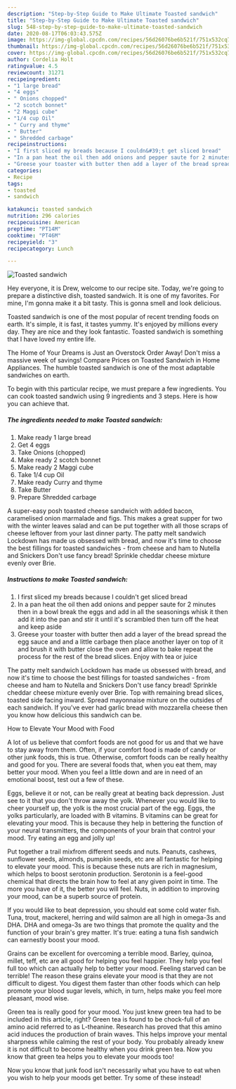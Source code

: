 ```yaml
---
description: "Step-by-Step Guide to Make Ultimate Toasted sandwich"
title: "Step-by-Step Guide to Make Ultimate Toasted sandwich"
slug: 548-step-by-step-guide-to-make-ultimate-toasted-sandwich
date: 2020-08-17T06:03:43.575Z
image: https://img-global.cpcdn.com/recipes/56d26076be6b521f/751x532cq70/toasted-sandwich-recipe-main-photo.jpg
thumbnail: https://img-global.cpcdn.com/recipes/56d26076be6b521f/751x532cq70/toasted-sandwich-recipe-main-photo.jpg
cover: https://img-global.cpcdn.com/recipes/56d26076be6b521f/751x532cq70/toasted-sandwich-recipe-main-photo.jpg
author: Cordelia Holt
ratingvalue: 4.5
reviewcount: 31271
recipeingredient:
- "1 large bread"
- "4 eggs"
- " Onions chopped"
- "2 scotch bonnet"
- "2 Maggi cube"
- "1/4 cup Oil"
- " Curry and thyme"
- " Butter"
- " Shredded carbage"
recipeinstructions:
- "I first sliced my breads because I couldn&#39;t get sliced bread"
- "In a pan heat the oil then add onions and pepper saute for 2 minutes then in a bowl break the eggs and add in all the seasonings whisk it then add it into the pan and stir it until it&#39;s scrambled then turn off the heat and keep aside"
- "Greese your toaster with butter then add a layer of the bread spread the egg sauce and and a little carbage then place another layer on top of it and brush it with butter close the oven and allow to bake repeat the process for the rest of the bread slices. Enjoy with tea or juice"
categories:
- Recipe
tags:
- toasted
- sandwich

katakunci: toasted sandwich 
nutrition: 296 calories
recipecuisine: American
preptime: "PT14M"
cooktime: "PT46M"
recipeyield: "3"
recipecategory: Lunch

---
```



![Toasted sandwich](https://img-global.cpcdn.com/recipes/56d26076be6b521f/751x532cq70/toasted-sandwich-recipe-main-photo.jpg)

Hey everyone, it is Drew, welcome to our recipe site. Today, we're going to prepare a distinctive dish, toasted sandwich. It is one of my favorites. For mine, I'm gonna make it a bit tasty. This is gonna smell and look delicious.

Toasted sandwich is one of the most popular of recent trending foods on earth. It's simple, it is fast, it tastes yummy. It's enjoyed by millions every day. They are nice and they look fantastic. Toasted sandwich is something that I have loved my entire life.

The Home of Your Dreams is Just an Overstock Order Away! Don&#39;t miss a massive week of savings! Compare Prices on Toasted Sandwich in Home Appliances. The humble toasted sandwich is one of the most adaptable sandwiches on earth.


To begin with this particular recipe, we must prepare a few ingredients. You can cook toasted sandwich using 9 ingredients and 3 steps. Here is how you can achieve that.

<!--inarticleads1-->

##### The ingredients needed to make Toasted sandwich:

1. Make ready 1 large bread
1. Get 4 eggs
1. Take  Onions (chopped)
1. Make ready 2 scotch bonnet
1. Make ready 2 Maggi cube
1. Take 1/4 cup Oil
1. Make ready  Curry and thyme
1. Take  Butter
1. Prepare  Shredded carbage


A super-easy posh toasted cheese sandwich with added bacon, caramelised onion marmalade and figs. This makes a great supper for two with the winter leaves salad and can be put together with all those scraps of cheese leftover from your last dinner party. The patty melt sandwich Lockdown has made us obsessed with bread, and now it&#39;s time to choose the best fillings for toasted sandwiches - from cheese and ham to Nutella and Snickers Don&#39;t use fancy bread! Sprinkle cheddar cheese mixture evenly over Brie. 

<!--inarticleads2-->

##### Instructions to make Toasted sandwich:

1. I first sliced my breads because I couldn&#39;t get sliced bread
1. In a pan heat the oil then add onions and pepper saute for 2 minutes then in a bowl break the eggs and add in all the seasonings whisk it then add it into the pan and stir it until it&#39;s scrambled then turn off the heat and keep aside
1. Greese your toaster with butter then add a layer of the bread spread the egg sauce and and a little carbage then place another layer on top of it and brush it with butter close the oven and allow to bake repeat the process for the rest of the bread slices. Enjoy with tea or juice


The patty melt sandwich Lockdown has made us obsessed with bread, and now it&#39;s time to choose the best fillings for toasted sandwiches - from cheese and ham to Nutella and Snickers Don&#39;t use fancy bread! Sprinkle cheddar cheese mixture evenly over Brie. Top with remaining bread slices, toasted side facing inward. Spread mayonnaise mixture on the outsides of each sandwich. If you&#39;ve ever had garlic bread with mozzarella cheese then you know how delicious this sandwich can be. 

How to Elevate Your Mood with Food


A lot of us believe that comfort foods are not good for us and that we have to stay away from them. Often, if your comfort food is made of candy or other junk foods, this is true. Otherwise, comfort foods can be really healthy and good for you. There are several foods that, when you eat them, may better your mood. When you feel a little down and are in need of an emotional boost, test out a few of these.

Eggs, believe it or not, can be really great at beating back depression. Just see to it that you don't throw away the yolk. Whenever you would like to cheer yourself up, the yolk is the most crucial part of the egg. Eggs, the yolks particularly, are loaded with B vitamins. B vitamins can be great for elevating your mood. This is because they help in bettering the function of your neural transmitters, the components of your brain that control your mood. Try eating an egg and jolly up!

Put together a trail mixfrom different seeds and nuts. Peanuts, cashews, sunflower seeds, almonds, pumpkin seeds, etc are all fantastic for helping to elevate your mood. This is because these nuts are rich in magnesium, which helps to boost serotonin production. Serotonin is a feel-good chemical that directs the brain how to feel at any given point in time. The more you have of it, the better you will feel. Nuts, in addition to improving your mood, can be a superb source of protein.

If you would like to beat depression, you should eat some cold water fish. Tuna, trout, mackerel, herring and wild salmon are all high in omega-3s and DHA. DHA and omega-3s are two things that promote the quality and the function of your brain's grey matter. It's true: eating a tuna fish sandwich can earnestly boost your mood. 

Grains can be excellent for overcoming a terrible mood. Barley, quinoa, millet, teff, etc are all good for helping you feel happier. They help you feel full too which can actually help to better your mood. Feeling starved can be terrible! The reason these grains elevate your mood is that they are not difficult to digest. You digest them faster than other foods which can help promote your blood sugar levels, which, in turn, helps make you feel more pleasant, mood wise.

Green tea is really good for your mood. You just knew green tea had to be included in this article, right? Green tea is found to be chock-full of an amino acid referred to as L-theanine. Research has proved that this amino acid induces the production of brain waves. This helps improve your mental sharpness while calming the rest of your body. You probably already knew it is not difficult to become healthy when you drink green tea. Now you know that green tea helps you to elevate your moods too!

Now you know that junk food isn't necessarily what you have to eat when you wish to help your moods get better. Try some of these instead!

